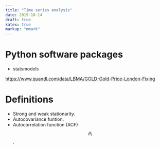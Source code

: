 ```yaml
---
title: "Time series analysis"
date: 2019-10-14
draft: true
katex: true
markup: "mmark"
---
```


# Python software packages

* statsmodels

https://www.quandl.com/data/LBMA/GOLD-Gold-Price-London-Fixing

# Definitions

* Strong and weak stationarity.
* Autocovariance funtion.
* Autocorrelation function (ACF) $$\rho_l$$. 
